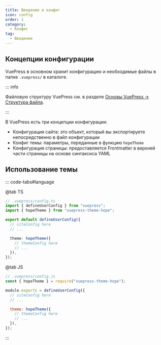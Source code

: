 ```yaml
---
title: Введение в конфиг
icon: config
order: 1
category:
  - Конфиг
tag:
  - Введение
---
```


## Концепции конфигурации

VuePress в основном хранит конфигурацию и необходимые файлы в папке `.vuepress/` в каталоге.

::: info

Файловую структуру VuePress см. в разделе [Основы VuePress → Структура файла](../cookbook/vuepress/file.md).

:::

В VuePress есть три концепции конфигурации:

- Конфигурация сайта: это объект, который вы экспортируете непосредственно в файл конфигурации
- Конфиг темы: параметры, переданные в функцию `hopeTheme`
- Конфигурация страницы: предоставляется Frontmatter в верхней части страницы на основе синтаксиса YAML

## Использование темы

::: code-tabs#language

@tab TS

```ts
// .vuepress/config.ts
import { defineUserConfig } from "vuepress";
import { hopeTheme } from "vuepress-theme-hope";

export default defineUserConfig({
  // siteConfig here
  // ...

  theme: hopeTheme({
    // themeConfig here
    // ...
  }),
});
```

@tab JS

```js
// .vuepress/config.js
const { hopeTheme } = require("vuepress-theme-hope");

module.exports = defineUserConfig({
  // siteConfig here
  // ...

  theme: hopeTheme({
    // themeConfig here
    // ...
  }),
});
```

:::
